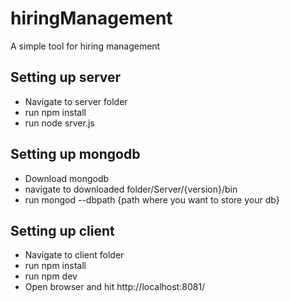 # hiringManagement
A simple tool for hiring management

## Setting up server
* Navigate to server folder
* run npm install
* run node srver.js

## Setting up mongodb
* Download mongodb
* navigate to downloaded folder/Server/{version}/bin
* run mongod --dbpath {path where you want to store your db}

## Setting up client
* Navigate to client folder
* run npm install
* run npm dev
* Open browser and hit http://localhost:8081/
